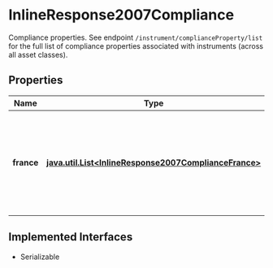 

# InlineResponse2007Compliance

Compliance properties. See endpoint `/instrument/complianceProperty/list` for the full list of compliance properties associated with instruments (across all asset classes). 

## Properties

Name | Type | Description | Notes
------------ | ------------- | ------------- | -------------
**france** | [**java.util.List&lt;InlineResponse2007ComplianceFrance&gt;**](InlineResponse2007ComplianceFrance.md) | List of compliance properties in accordance with the French law to which the stock is compliant. |  [optional]


## Implemented Interfaces

* Serializable


